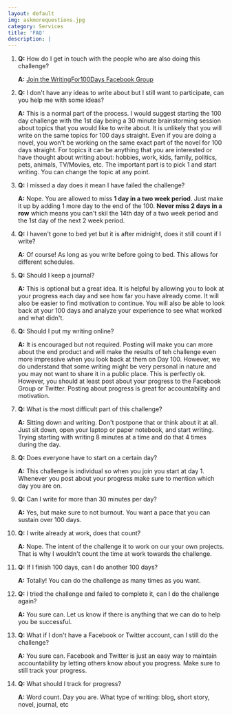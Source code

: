 ```yaml
---
layout: default
img: askmorequestions.jpg
category: Services
title: 'FAQ'
description: |
---
```


1. **Q:** How do I get in touch with the people who are also doing this challenge?
   
   **A:** [Join the WritingFor100Days Facebook Group](https://www.facebook.com/groups/writingfor100days/)

1. **Q:** I don't have any ideas to write about but I still want to participate, can you help me with some ideas?

   **A:** This is a normal part of the process.  I would suggest starting the 100 day challenge with the 1st day being a 30 minute brainstorming session about topics that you would like to write about.  It is unlikely that you will write on the same topics for 100 days straight.  Even if you are doing a novel, you won't be working on the same exact part of the novel for 100 days straight.  For topics it can be anything that you are interested or have thought about writing about: hobbies, work, kids, family, politics, pets, animals, TV/Movies, etc.  The important part is to pick 1 and start writing.  You can change the topic at any point.

1. **Q:** I missed a day does it mean I have failed the challenge?
   
   **A:** Nope.  You are allowed to miss **1 day in a  two week period**.  Just make it up by adding 1 more day to the end of the 100.  **Never miss 2 days in a row** which means you can't skil the 14th day of a two week period and the 1st day of the next 2 week period.

1. **Q:** I haven't gone to bed yet but it is after midnight, does it still count if I write?
   
   **A:** Of course!  As long as you write before going to bed.  This allows for different schedules.

1. **Q:** Should I keep a journal?
   
   **A:** This is optional but a great idea.  It is helpful by allowing you to look at your progress each day and see how far you have already come.  It will also be easier to find motivation to continue.  You will also be able to look back at your 100 days and analyze your experience to see what worked and what didn't.

1. **Q:** Should I put my writing online?
   
   **A:** It is encouraged but not required.  Posting will make you can more about the end product and will make the results of teh challenge even more impressive when you look back at them on Day 100.  However, we do understand that some writing might be very personal in nature and you may not want to share it in a public place.  This is perfectly ok.  However, you should at least post about your progress to the Facebook Group or Twitter.  Posting about progress is great for accountability and motivation.  

1. **Q:** What is the most difficult part of this challenge?
   
   **A:** Sitting down and writing.  Don't postpone that or think about it at all.  Just sit down, open your laptop or paper notebook, and start writing.  Trying starting with writing 8 minutes at a time and do that 4 times during the day.  

1. **Q:** Does everyone have to start on a certain day?
   
   **A:** This challenge is individual so when you join you start at day 1.  Whenever you post about your progress make sure to mention which day you are on.   

1. **Q:** Can I write for more than 30 minutes per day?

   **A:** Yes, but make sure to not burnout.  You want a pace that you can sustain over 100 days.

1. **Q:** I write already at work, does that count?

   **A:** Nope.  The intent of the challenge it to work on our your own projects.  That is why I wouldn't count the time at work towards the challenge.
   
1.  **Q:** If I finish 100 days, can I do another 100 days?

    **A:** Totally! You can do the challenge as many times as you want.  
    
1.  **Q:** I tried the challenge and failed to complete it, can I do the challenge again?

    **A:** You sure can.  Let us know if there is anything that we can do to help you be successful. 

1.  **Q:** What if I don't have a Facebook or Twitter account, can I still do the challenge?

    **A:** You sure can.  Facebook and Twitter is just an easy way to maintain accountability by letting others know about you progress.  Make sure to still track your progress. 
    
1. **Q:** What should I track for progress?

    **A:** Word count.  Day you are. What type of writing: blog, short story, novel, journal, etc